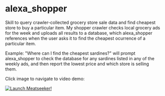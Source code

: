 # alexa_shopper

Skill to query crawler-collected grocery store sale data and find cheapest store to buy a particular item. My shopper crawler checks local grocery ads for the week and uploads all results to a database, which alexa_shopper references when the user asks it to find the cheapest ocurrence of a particular item.

Example: "Where can I find the cheapest sardines?" will prompt alexa_shopper to check the database for any sardines listed in any of the weekly ads, and then report the lowest price and which store is selling them.

Click image to navigate to video demo:

[![Launch Meatseeker!](https://img.youtube.com/vi/SMHisxJHwXw/0.jpg)](https://www.youtube.com/watch?v=SMHisxJHwXw)
